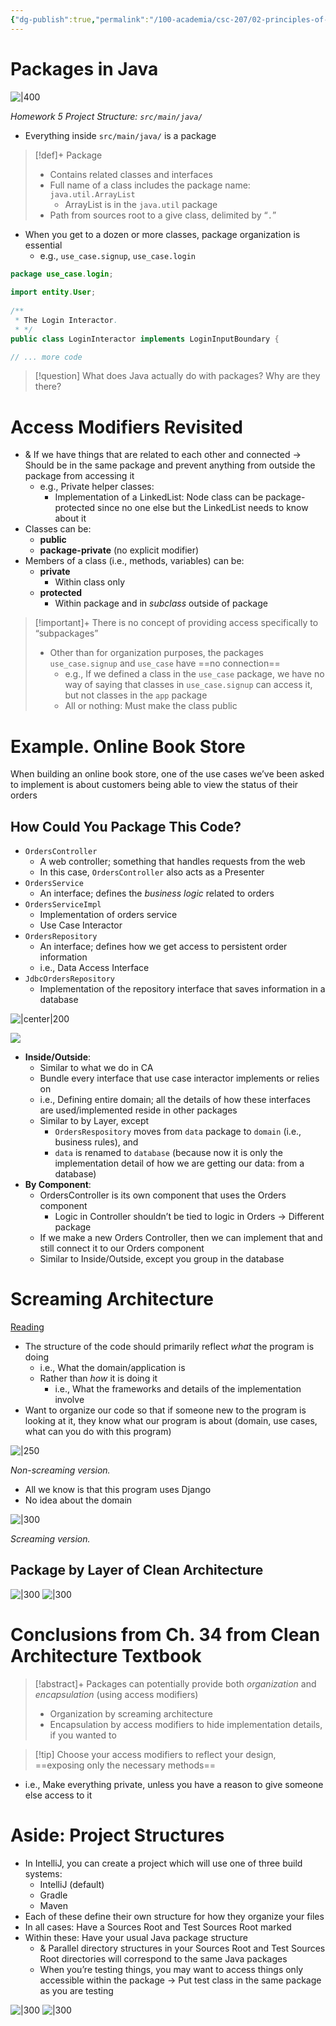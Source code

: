 ```yaml
---
{"dg-publish":true,"permalink":"/100-academia/csc-207/02-principles-of-software-design/packaging/","tags":["cs","java","lecture","note","university"],"created":"2024-10-20T23:27:41.828-04:00","updated":"2024-10-30T20:51:50.011-04:00"}
---
```



# Packages in Java

![|400](https://i.imgur.com/E5GgpEH.png)

*Homework 5 Project Structure: `src/main/java/`*

- Everything inside `src/main/java/` is a package

> [!def]+ Package
> - Contains related classes and interfaces
> - Full name of a class includes the package name: `java.util.ArrayList`
>     - ArrayList is in the `java.util` package
> - Path from sources root to a give class, delimited by “`.`”

- When you get to a dozen or more classes, package organization is essential
    - e.g., `use_case.signup`, `use_case.login`

```java file:LoginInteractor.java
package use_case.login;  
  
import entity.User;  
  
/**  
 * The Login Interactor. 
 * */
public class LoginInteractor implements LoginInputBoundary {

// ... more code
```

> [!question] What does Java actually do with packages? Why are they there?

# Access Modifiers Revisited

- & If we have things that are related to each other and connected → Should be in the same package and prevent anything from outside the package from accessing it
    - e.g., Private helper classes:
        - Implementation of a LinkedList: Node class can be package-protected since no one else but the LinkedList needs to know about it
- Classes can be:
    - **public**
    - **package-private** (no explicit modifier)
- Members of a class (i.e., methods, variables) can be:
    - **private**
        - Within class only
    - **protected**
        - Within package and in *subclass* outside of package

> [!important]+ There is no concept of providing access specifically to “subpackages”
> - Other than for organization purposes, the packages `use_case.signup` and `use_case` have ==no connection==
>     - e.g., If we defined a class in the `use_case` package, we have no way of saying that classes in `use_case.signup` can access it, but not classes in the `app` package
>     - All or nothing: Must make the class public

# Example. Online Book Store

When building an online book store, one of the use cases we’ve been asked to implement is about customers being able to view the status of their orders

## How Could You Package This Code?

- `OrdersController`
    - A web controller; something that handles requests from the web
    - In this case, `OrdersController` also acts as a Presenter
- `OrdersService`
    - An interface; defines the *business logic* related to orders
- `OrdersServiceImpl`
    - Implementation of orders service
    - Use Case Interactor
- `OrdersRepository`
    - An interface; defines how we get access to persistent order information
    - i.e., Data Access Interface
- `JdbcOrdersRepository`
    - Implementation of the repository interface that saves information in a database

![|center|200](https://i.imgur.com/LJvDfYo.png)


![](https://i.imgur.com/iWHDMqB.png)

- **Inside/Outside**:
    - Similar to what we do in CA
    - Bundle every interface that use case interactor implements or relies on
    - i.e., Defining entire domain; all the details of how these interfaces are used/implemented reside in other packages
    - Similar to by Layer, except
        - `OrdersRespository` moves from `data` package to `domain` (i.e., business rules), and
        - `data` is renamed to `database` (because now it is only the implementation detail of how we are getting our data: from a database)
- **By Component**:
    - OrdersController is its own component that uses the Orders component
        - Logic in Controller shouldn’t be tied to logic in Orders → Different package
    - If we make a new Orders Controller, then we can implement that and still connect it to our Orders component
    - Similar to Inside/Outside, except you group in the database

# Screaming Architecture

[Reading](https://blog.cleancoder.com/uncle-bob/2011/09/30/Screaming-Architecture.html)

- The structure of the code should primarily reflect *what* the program is doing
    - i.e., What the domain/application is
    - Rather than *how* it is doing it
        - i.e., What the frameworks and details of the implementation involve
- Want to organize our code so that if someone new to the program is looking at it, they know what our program is about (domain, use cases, what can you do with this program)

![|250](https://i.imgur.com/czRPhqi.png)

*Non-screaming version.*

- All we know is that this program uses Django
- No idea about the domain

![|300](https://i.imgur.com/4UxwOcA.png)

*Screaming version.*

## Package by Layer of Clean Architecture

![|300](https://i.imgur.com/8JUiljX.png) ![|300](https://i.imgur.com/SNosvE4.png)

# Conclusions from Ch. 34 from Clean Architecture Textbook

> [!abstract]+ Packages can potentially provide both *organization* and *encapsulation* (using access modifiers)
> - Organization by screaming architecture
> - Encapsulation by access modifiers to hide implementation details, if you wanted to

> [!tip] Choose your access modifiers to reflect your design, ==exposing only the necessary methods==

- i.e., Make everything private, unless you have a reason to give someone else access to it

# Aside: Project Structures

- In IntelliJ, you can create a project which will use one of three build systems:
    - IntelliJ (default)
    - Gradle
    - Maven
- Each of these define their own structure for how they organize your files
- In all cases: Have a Sources Root and Test Sources Root marked
- Within these: Have your usual Java package structure
    - & Parallel directory structures in your Sources Root and Test Sources Root directories will correspond to the same Java packages
    - When you’re testing things, you may want to access things only accessible within the package → Put test class in the same package as you are testing

![|300](https://i.imgur.com/x5QkBGv.png) ![|300](https://i.imgur.com/ldy06yA.png)




